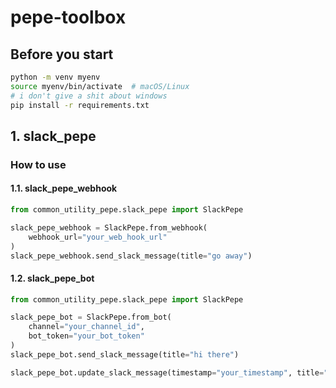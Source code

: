 # pepe-toolbox

## Before you start

```bash
python -m venv myenv
source myenv/bin/activate  # macOS/Linux
# i don't give a shit about windows
pip install -r requirements.txt
```

## 1. slack_pepe

### How to use

#### 1.1. slack_pepe_webhook

```python
from common_utility_pepe.slack_pepe import SlackPepe

slack_pepe_webhook = SlackPepe.from_webhook(
    webhook_url="your_web_hook_url"
)
slack_pepe_webhook.send_slack_message(title="go away")
```

#### 1.2. slack_pepe_bot

```python
from common_utility_pepe.slack_pepe import SlackPepe

slack_pepe_bot = SlackPepe.from_bot(
    channel="your_channel_id",
    bot_token="your_bot_token"
)
slack_pepe_bot.send_slack_message(title="hi there")

slack_pepe_bot.update_slack_message(timestamp="your_timestamp", title="it's fake")
```
